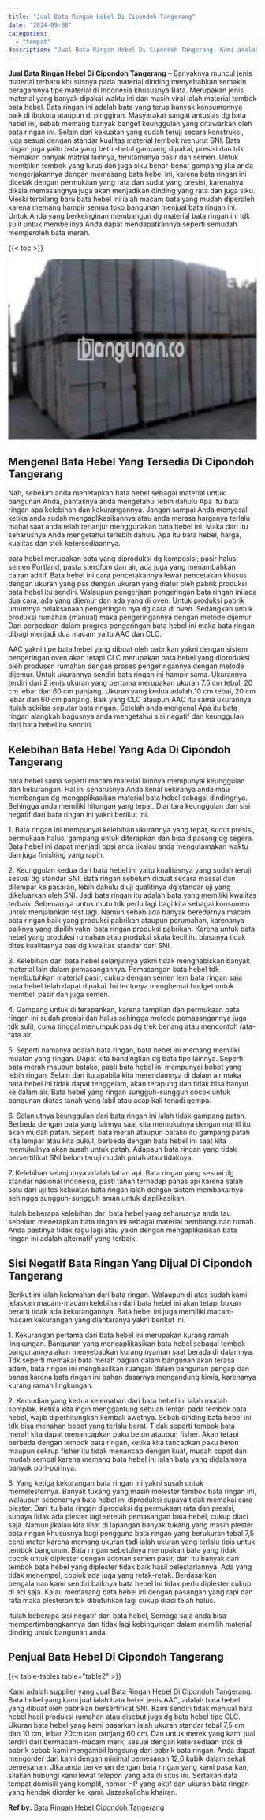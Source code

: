 ```yaml
---
title: "Jual Bata Ringan Hebel Di Cipondoh Tangerang"
date: "2024-09-08"
categories: 
  - "tempat"
description: "Jual Bata Ringan Hebel Di Cipondoh Tangerang. Kami adalah supplier yang Jual Bata Ringan Hebel Di Cipondoh Tangerang. Bata hebel yang kami jual ialah bata he..."
---
```


**Jual Bata Ringan Hebel Di Cipondoh Tangerang** – Banyaknya muncul jenis material terbaru khususnya pada material dinding menyebabkan semakin beragamnya tipe material di Indonesia khususnya Bata. Merupakan jenis material yang banyak dipakai waktu ini dan masih viral ialah material tembok bata hebel. Bata ringan ini adalah bata yang terus banyak konsumennya baik di ibukota ataupun di pinggiran. Masyarakat sangat antusias dg bata hebel ini, sebab memang banyak banget keunggulan yang ditawarkan oleh bata ringan ini. Selain dari kekuatan yang sudah teruji secara konstruksi, juga sesuai dengan standar kualitas material tembok menurut SNI. Bata ringan juga yaitu bata yang betul-betul gampang dipakai, presisi dan tdk memakan banyak matrial lainnya, terutamanya pasir dan semen. Untuk membikin tembok yang lurus dan juga siku benar-benar gampang jika anda mengerjakannya dengan memasang bata hebel ini, karena bata ringan ini dicetak dengan permukaan yang rata dan sudut yang presisi, karenanya dikala memasangnya juga akan menjadikan dinding yang rata dan juga siku. Meski terbilang baru bata hebel ini ialah macam bata yang mudah diperoleh karena memang hampir semua toko bangunan menjual bata ringan ini. Untuk Anda yang berkeinginan membangun dg material bata ringan ini tdk sulit untuk membelinya Anda dapat mendapatkannya seperti semudah memperoleh bata merah.

{{< toc >}}

![Jual Bata Ringan Hebel Di Cipondoh Tangerang](/images/jual-hebel-murah-17.png)

## Mengenal Bata Hebel Yang Tersedia Di Cipondoh Tangerang

Nah, sebelum anda menetapkan bata hebel sebagai material untuk bangunan Anda, pantasnya anda mengetahui lebih dahulu Apa itu bata ringan apa kelebihan dan kekurangannya. Jangan sampai Anda menyesal ketika anda sudah mengaplikasikannya atau anda merasa harganya terlalu mahal saat anda telah terlanjur menggunakan bata hebel ini. Maka dari itu seharusnya Anda mengetahui terlebih dahulu Apa itu bata hebel, harga, kualitas dan stok ketersediaannya.

bata hebel merupakan bata yang diproduksi dg komposisi; pasir halus, semen Portland, pasta sterofom dan air, ada juga yang menambahkan cairan aditif. Bata hebel ini cara pencetakannya lewat pencetakan khusus dengan ukuran yang pas dengan ukuran yang diatur oleh pabrik produksi bata hebel itu sendiri. Walaupun pengerjaan pengeringan bata ringan ini ada dua cara, ada yang dijemur dan ada yang di oven. Untuk produksi pabrik umumnya pelaksanaan pengeringan nya dg cara di oven. Sedangkan untuk produksi rumahan (manual) maka pengeringannya dengan metode dijemur. Dari perbedaan dalam progres pengeringan bata hebel ini maka bata ringan dibagi menjadi dua macam yaitu AAC dan CLC.

AAC yakni tipe bata hebel yang dibuat oleh pabrikan yakni dengan sistem pengeringan oven akan tetapi CLC merupakan bata hebel yang diproduksi oleh produsen rumahan dengan proses pengeringannya dengan metode dijemur. Untuk ukurannya sendiri bata ringan ini hampir sama. Ukurannya terdiri dari 2 jenis ukuran yang pertama merupakan ukuran 7.5 cm tebal, 20 cm lebar dan 60 cm panjang. Ukuran yang kedua adalah 10 cm tebal, 20 cm lebar dan 60 cm panjang. Baik yang CLC ataupun AAC itu sama ukurannya. Itulah sekilas seputar bata ringan. Setelah anda mengenal Apa itu bata ringan alangkah bagusnya anda mengetahui sisi negatif dan keunggulan dari bata hebel itu sendiri.

## Kelebihan Bata Hebel Yang Ada Di Cipondoh Tangerang

bata hebel sama seperti macam material lainnya mempunyai keunggulan dan kekurangan. Hal ini seharusnya Anda kenal sekiranya anda mau membangun dg mengaplikasikan material bata hebel sebagai dindingnya. Sehingga anda memiliki hitungan yang tepat. Diantara keunggulan dan sisi negatif dari bata ringan ini yakni berikut ini.

1\. Bata ringan ini mempunyai kelebihan ukurannya yang tepat, sudut presisi, permukaan halus, gampang untuk diterapkan dan bisa dipasang dg segera. Bata hebel ini dapat menjadi opsi anda jikalau anda mengutamakan waktu dan juga finishing yang rapih.

2\. Keunggulan kedua dari bata hebel ini yaitu kualitasnya yang sudah teruji sesuai dg standar SNI. Bata ringan sebelum dibuat secara massal dan dilempar ke pasaran, lebih dahulu diuji qualitinya dg standar uji yang dikeluarkan oleh SNI. Jadi bata ringan itu adalah bata yang memiliki kwalitas terbaik. Sebenarnya untuk mutu tdk perlu lagi bagi kita sebagai konsumen untuk menjalankan test lagi. Namun sebab ada banyak beredarnya macam bata ringan baik yang produksi pabrikan ataupun perumahan, karenanya baiknya yang dipilih yakni bata ringan produksi pabrikan. Karena untuk bata hebel yang produksi rumahan atau produksi skala kecil itu biasanya tidak dites kualitasnya pas dg kwalitas standar dari SNI.

3\. Kelebihan dari bata hebel selanjutnya yakni tidak menghabiskan banyak material lain dalam pemasangannya. Pemasangan bata hebel tdk membutuhkan material pasir, cukup dengan semen lem bata ringan saja bata hebel telah dapat dipakai. Ini tentunya menghemat budget untuk membeli pasir dan juga semen.

4\. Gampang untuk di terapankan, karena tampilan dan permukaan bata ringan ini sudah presisi dan halus sehingga metode pemasangannya juga tdk sulit, cuma tinggal menumpuk pas dg trek benang atau mencontoh rata-rata air.

5\. Seperti namanya adalah bata ringan, bata hebel ini memang memiliki muatan yang ringan. Dapat kita bandingkan dg bata tipe lainnya. Seperti bata merah maupun batako, pasti bata hebel ini mempunyai bobot yang lebih ringan. Selain dari itu apabila kita merendamnya di dalam air maka bata hebel ini tidak dapat tenggelam, akan terapung dan tidak bisa hanyut ke dalam air. Bata hebel yang ringan sungguh-sungguh cocok untuk bangunan diatas tanah yang labil atau acap kali terjadi gempa.

6\. Selanjutnya keunggulan dari bata ringan ini ialah tidak gampang patah. Berbeda dengan bata yang lainnya saat kita memukulnya dengan martil itu akan mudah patah. Seperti bata merah ataupun batako itu gampang patah kita lempar atau kita pukul, berbeda dengan bata hebel ini saat kita memukulnya akan susah untuk patah. Adapaun bata ringan yang tidak bersertifikat SNI belum teruji mudah patah atau tidaknya.

7\. Kelebihan selanjutnya adalah tahan api. Bata ringan yang sesuai dg standar nasional Indonesia, pasti tahan terhadap panas api karena salah satu dari uji tes kekuatan bata ringan ialah dengan sistem membakarnya sehingga sungguh-sungguh aman untuk diaplikasikan.

Itulah beberapa kelebihan dari bata hebel yang seharusnya anda tau sebelum menerapkan bata ringan ini sebagai material pembangunan rumah. Anda pastinya tidak ragu lagi atau yakin dengan mengaplikasikan bata ringan ini adalah alternatif yang terbaik.

## Sisi Negatif Bata Ringan Yang Dijual Di Cipondoh Tangerang

Berikut ini ialah kelemahan dari bata ringan. Walaupun di atas sudah kami jelaskan macam-macam kelebihan dari bata hebel ini akan tetapi bukan berarti tidak ada kekurangannya. Bata hebel ini juga memiliki macam-macam kekurangan yang diantaranya yakni berikut ini.

1\. Kekurangan pertama dari bata hebel ini merupakan kurang ramah lingkungan. Bangunan yang mengaplikasikan bata hebel sebagai tembok bangunannya akan menyebabkan kurang nyaman saat berada di dalamnya. Tdk seperti memakai bata merah bagian dalam bangunan akan terasa adem, bata ringan ini menghasilkan ruangan dalam bangunan pengap dan panas karena bata ringan ini bahan dasarnya mengandung kimia, karenanya kurang ramah lingkungan.

2\. Kemudian yang kedua kelemahan dari bata hebel ini ialah mudah somplak. Ketika kita ingin menggantung sebuah lemari pada tembok bata hebel, wajib diperhitungkan kembali awetnya. Sebab dinding bata hebel ini tdk bisa menahan bobot yang terlalu berat. Tidak seperti tembok bata merah kita dapat menancapkan paku beton ataupun fisher. Akan tetapi berbeda dengan tembok bata ringan, ketika kita tancapkan paku beton maupun sekrup fisher itu tidak menancap dengan kuat, mudah copot dan mudah sempal karena memang bata hebel ini ialah bata yang didalamnya banyak pori-porinya.

3\. Yang ketiga kekurangan bata ringan ini yakni susah untuk memelesternya. Banyak tukang yang masih melester tembok bata ringan ini, walaupun sebenarnya bata hebel ini diproduksi supaya tidak memakai cara plester. Dari itu bata ringan diproduksi dg permukaan rata dan presisi, supaya tidak ada plester lagi setelah pemasangan bata hebel, cukup diaci saja. Namun jikalau kita lihat di lapangan banyak tukang yang masih plester bata ringan khususnya bagi pengguna bata ringan yang berukuran tebal 7,5 centi meter karena memang ukuran tadi ialah ukuran yang terlalu tipis untuk tembok bangunan. Bata ringan sebetulnya merupakan bata yang tidak cocok untuk diplester dengan adonan semen pasir, dari itu banyak dari tembok bata hebel yang diplester tidak baik hasil pelestariannya. Ada yang tidak menempel, coplok ada juga yang retak-retak. Berdasarkan pengalaman kami sendiri baiknya bata hebel ini tidak perlu diplester cukup di aci saja. Kalau memasang bata hebel ini dengan pasangan yang rapi dan rata maka plesteran tdk dibutuhkan lagi cukup diaci telah halus.

Itulah beberapa sisi negatif dari bata hebel, Semoga saja anda bisa mempertimbangkannya dan tidak lagi kebingungan dalam memilih material dinding untuk bangunan anda.

## Penjual Bata Hebel Di Cipondoh Tangerang

{{< table-tables table="table2" >}}

Kami adalah supplier yang Jual Bata Ringan Hebel Di Cipondoh Tangerang. Bata hebel yang kami jual ialah bata hebel jenis AAC, adalah bata hebel yang dibuat oleh pabrikan bersertifikat SNI. Kami sendiri tidak menjual bata hebel hasil produksi rumahan atau disebut juga dg bata hebel tipe CLC. Ukuran bata hebel yang kami pasarkan ialah ukuran standar tebal 7,5 cm dan 10 cm, lebar 20cm dan panjang 60 cm. Dan untuk merek yang kami jual terdiri dari bermacam-macam merk, sesuai dengan ketersediaan stok di pabrik sebab kami mengambil langsung dari pabrik bata ringan. Anda dapat mengorder dari kami dengan minimal pemesanan 12,6 kubik dalam sekali pemesanan. Jika anda berkenan dengan bata ringan yang kami pasarkan, silakan hubungi kami lewat telepon yang ada di situs ini. Sertakan data tempat domisili yang komplit, nomor HP yang aktif dan ukuran bata ringan yang hendak diorder ke kami. Jazaakallohu khairan.

**Ref by:** [Bata Ringan Hebel Cipondoh Tangerang](https://id.wikipedia.org/wiki/Bata)
